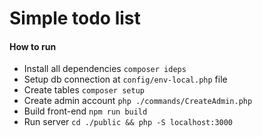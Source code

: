 # Simple todo list

#### How to run
* Install all dependencies `composer ideps`
* Setup db connection at `config/env-local.php` file
* Create tables `composer setup`
* Create admin account `php ./commands/CreateAdmin.php`
* Build front-end `npm run build`
* Run server `cd ./public && php -S localhost:3000`
